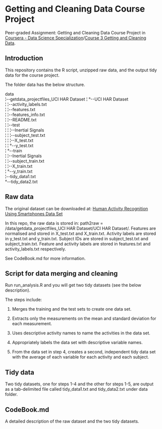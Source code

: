 # Getting and Cleaning Data Course Project
Peer-graded Assignment: Getting and Cleaning Data Course Project in [Coursera - Data Science Specialization](https://www.coursera.org/specializations/jhu-data-science)/[Course 3  Getting and Cleaning Data](https://www.coursera.org/learn/data-cleaning?specialization=jhu-data-science).

## Introduction
This repository contains the R script, unzipped raw data, and the output tidy data for the course project.

The folder data has the below structure.

  data                                     
   ¦--getdata_projectfiles_UCI HAR Dataset 
   ¦   °--UCI HAR Dataset                  
   ¦       ¦--activity_labels.txt          
   ¦       ¦--features.txt                 
   ¦       ¦--features_info.txt            
   ¦       ¦--README.txt                   
   ¦       ¦--test                         
   ¦       ¦   ¦--Inertial Signals         
   ¦       ¦   ¦--subject_test.txt         
   ¦       ¦   ¦--X_test.txt               
   ¦       ¦   °--y_test.txt               
   ¦       °--train                        
   ¦           ¦--Inertial Signals         
   ¦           ¦--subject_train.txt        
   ¦           ¦--X_train.txt              
   ¦           °--y_train.txt              
   ¦--tidy_data1.txt                       
   °--tidy_data2.txt  

## Raw data
The original dataset can be downloaded at: 
[Human Activity Recognition Using Smartphones Data Set](https://d396qusza40orc.cloudfront.net/getdata%2Fprojectfiles%2FUCI%20HAR%20Dataset.zip)

In this repo, the raw data is stored in: path2raw = /data/getdata_projectfiles_UCI HAR Dataset/UCI HAR Dataset/. Features are normalised and stored in X_test.txt and X_train.txt. Activity labels are stored in y_test.txt and y_train.txt. Subject IDs are stored in subject_test.txt and subject_train.txt. Feature and activity labels are stored in features.txt and activity_labels.txt respectively.

See CodeBook.md for more information.

## Script for data merging and cleaning
Run run_analysis.R and you will get two tidy datasets (see the below description).

The steps include:

1. Merges the training and the test sets to create one data set.

2. Extracts only the measurements on the mean and standard deviation for each measurement.

3. Uses descriptive activity names to name the activities in the data set.

4. Appropriately labels the data set with descriptive variable names.

5. From the data set in step 4, creates a second, independent tidy data set with the average of each variable for each activity and each subject.

## Tidy data
Two tidy datasets, one for steps 1-4 and the other for steps 1-5, are output as a tab-delimited file called tidy_data1.txt and tidy_data2.txt under data folder.

## CodeBook.md
A detailed description of the raw dataset and the two tidy datasets.
